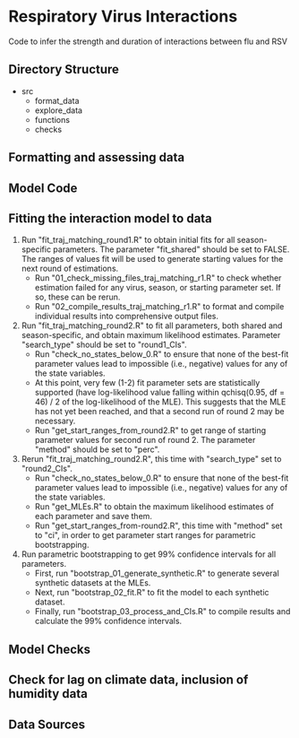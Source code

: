 # Respiratory Virus Interactions

Code to infer the strength and duration of interactions between flu and RSV

Directory Structure
-------------------
* src
    * format_data
    * explore_data
    * functions
    * checks

Formatting and assessing data
-----------------------------

Model Code
----------

Fitting the interaction model to data
-------------------------------------

1. Run "fit_traj_matching_round1.R" to obtain initial fits for all season-specific parameters. The parameter "fit_shared" should be set to FALSE. The ranges of values fit will be used to generate starting values for the next round of estimations.
    * Run "01_check_missing_files_traj_matching_r1.R" to check whether estimation failed for any virus, season, or starting parameter set. If so, these can be rerun.
    * Run "02_compile_results_traj_matching_r1.R" to format and compile individual results into comprehensive output files.
2. Run "fit_traj_matching_round2.R" to fit all parameters, both shared and season-specific, and obtain maximum likelihood estimates. Parameter "search_type" should be set to "round1_CIs".
    * Run "check_no_states_below_0.R" to ensure that none of the best-fit parameter values lead to impossible (i.e., negative) values for any of the state variables.
    * At this point, very few (1-2) fit parameter sets are statistically supported (have log-likelihood value falling within qchisq(0.95, df = 46) / 2 of the log-likelihood of the MLE). This suggests that the MLE has not yet been reached, and that a second run of round 2 may be necessary.
    * Run "get_start_ranges_from_round2.R" to get range of starting parameter values for second run of round 2. The parameter "method" should be set to "perc".
3. Rerun "fit_traj_matching_round2.R", this time with "search_type" set to "round2_CIs".
    * Run "check_no_states_below_0.R" to ensure that none of the best-fit parameter values lead to impossible (i.e., negative) values for any of the state variables.
    * Run "get_MLEs.R" to obtain the maximum likelihood estimates of each parameter and save them.
    * Run "get_start_ranges_from-round2.R", this time with "method" set to "ci", in order to get parameter start ranges for parametric bootstrapping.
4. Run parametric bootstrapping to get 99% confidence intervals for all parameters.
    * First, run "bootstrap_01_generate_synthetic.R" to generate several synthetic datasets at the MLEs.
    * Next, run "bootstrap_02_fit.R" to fit the model to each synthetic dataset.
    * Finally, run "bootstrap_03_process_and_CIs.R" to compile results and calculate the 99% confidence intervals.

Model Checks
------------

Check for lag on climate data, inclusion of humidity data
---------------------------------------------------------

Data Sources
------------
